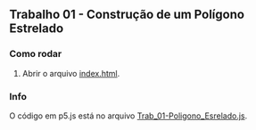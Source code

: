 ## Trabalho 01 - Construção de um Polígono Estrelado

### Como rodar

1. Abrir o arquivo [index.html](index.html).


### Info

O código em p5.js está no arquivo [Trab_01-Poligono_Esrelado.js](Trab_01-Poligono_Esrelado.js).
